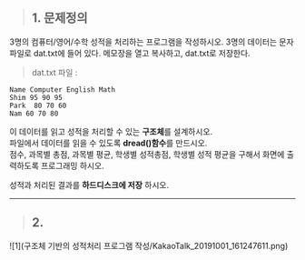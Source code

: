 > ## 1. 문제정의  
3명의 컴퓨터/영어/수학 성적을 처리하는 프로그램을 작성하시오.
3명의 데이터는 문자 파일로 dat.txt에 들어 있다. 메모장을 열고 복사하고, dat.txt로 저장한다.  

> dat.txt 파일 :  
```
Name Computer English Math  
Shim 95 90 95  
Park  80 70 60  
Nam 60 70 80  
```
이 데이터를 읽고 성적을 처리할 수 있는 **구조체**를 설계하시오.  
파일에서 데이터를 읽을 수 있도록 **dread()함수**를 만드시오.  
점수, 과목별 총점, 과목별 평균, 학생별 성적총점, 학생별 성적 평균을 구해서 화면에 출력하도록 프로그래밍 하시오.    

성적과 처리된 결과를 **하드디스크에 저장** 하시오.
* * *  
> ## 2. 
![1](구조체 기반의 성적처리 프로그램 작성/KakaoTalk_20191001_161247611.png)
